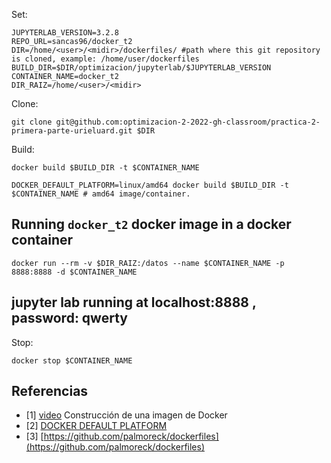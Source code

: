 Set:

```
JUPYTERLAB_VERSION=3.2.8
REPO_URL=sancas96/docker_t2
DIR=/home/<user>/<midir>/dockerfiles/ #path where this git repository is cloned, example: /home/user/dockerfiles
BUILD_DIR=$DIR/optimizacion/jupyterlab/$JUPYTERLAB_VERSION
CONTAINER_NAME=docker_t2
DIR_RAIZ=/home/<user>/<midir>
```
Clone:

```
git clone git@github.com:optimizacion-2-2022-gh-classroom/practica-2-primera-parte-urieluard.git $DIR
```

Build:

```
docker build $BUILD_DIR -t $CONTAINER_NAME
```

```
DOCKER_DEFAULT_PLATFORM=linux/amd64 docker build $BUILD_DIR -t $CONTAINER_NAME # amd64 image/container.
```


## Running `docker_t2` docker image in a docker container

```
docker run --rm -v $DIR_RAIZ:/datos --name $CONTAINER_NAME -p 8888:8888 -d $CONTAINER_NAME
```

## jupyter lab running at localhost:8888 , password: qwerty

Stop:

```
docker stop $CONTAINER_NAME
```

## Referencias
* [1] [video](https://youtu.be/wv7JGstFgrU) Construcción de una imagen de Docker
* [2] [DOCKER DEFAULT PLATFORM](https://stackoverflow.com/questions/65612411/forcing-docker-to-use-linux-amd64-platform-by-default-on-macos)
* [3] [https://github.com/palmoreck/dockerfiles](https://github.com/palmoreck/dockerfiles)
